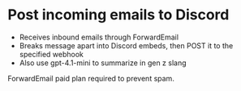 # Post incoming emails to Discord

- Receives inbound emails through ForwardEmail
- Breaks message apart into Discord embeds, then POST it to the specified webhook
- Also use gpt-4.1-mini to summarize in gen z slang

ForwardEmail paid plan required to prevent spam.
